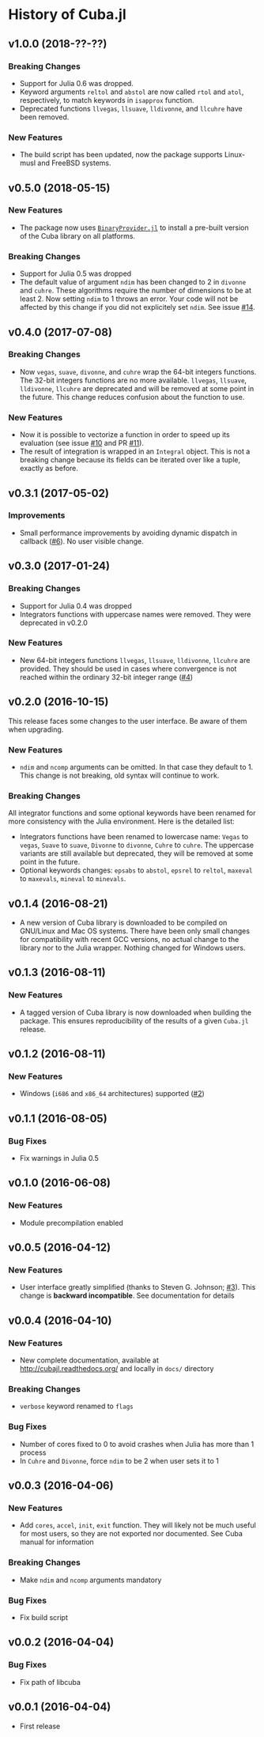 History of Cuba.jl
==================

v1.0.0 (2018-??-??)
-------------------

### Breaking Changes

* Support for Julia 0.6 was dropped.
* Keyword arguments `reltol` and `abstol` are now called `rtol` and `atol`,
  respectively, to match keywords in `isapprox` function.
* Deprecated functions `llvegas`, `llsuave`, `lldivonne`, and `llcuhre` have
  been removed.

### New Features

* The build script has been updated, now the package supports Linux-musl and
  FreeBSD systems.

v0.5.0 (2018-05-15)
-------------------

### New Features

* The package now
  uses
  [`BinaryProvider.jl`](https://github.com/JuliaPackaging/BinaryProvider.jl) to
  install a pre-built version of the Cuba library on all platforms.

### Breaking Changes

* Support for Julia 0.5 was dropped
* The default value of argument `ndim` has been changed to 2 in `divonne` and
  `cuhre`.  These algorithms require the number of dimensions to be at least 2.
  Now setting `ndim` to 1 throws an error.  Your code will not be affected by
  this change if you did not explicitely set `ndim`.  See
  issue [#14](https://github.com/giordano/Cuba.jl/issues/14).

v0.4.0 (2017-07-08)
-------------------

### Breaking Changes

* Now `vegas`, `suave`, `divonne`, and `cuhre` wrap the 64-bit integers
  functions.  The 32-bit integers functions are no more available.  `llvegas`,
  `llsuave`, `lldivonne`, `llcuhre` are deprecated and will be removed at some
  point in the future.  This change reduces confusion about the function to use.

### New Features

* Now it is possible to vectorize a function in order to speed up its evaluation
  (see issue [#10](https://github.com/giordano/Cuba.jl/issues/10) and
  PR [#11](https://github.com/giordano/Cuba.jl/pull/11)).
* The result of integration is wrapped in an `Integral` object.  This is not a
  breaking change because its fields can be iterated over like a tuple, exactly
  as before.

v0.3.1 (2017-05-02)
-------------------

### Improvements

* Small performance improvements by avoiding dynamic dispatch in callback
  ([#6](https://github.com/giordano/Cuba.jl/pull/6)).  No user visible change.

v0.3.0 (2017-01-24)
-------------------

### Breaking Changes

* Support for Julia 0.4 was dropped
* Integrators functions with uppercase names were removed.  They were deprecated
  in v0.2.0

### New Features

* New 64-bit integers functions `llvegas`, `llsuave`, `lldivonne`, `llcuhre` are
  provided.  They should be used in cases where convergence is not reached
  within the ordinary 32-bit integer
  range ([#4](https://github.com/giordano/Cuba.jl/issues/4))

v0.2.0 (2016-10-15)
-------------------

This release faces some changes to the user interface.  Be aware of them when
upgrading.

### New Features

* `ndim` and `ncomp` arguments can be omitted.  In that case they default to 1.
  This change is not breaking, old syntax will continue to work.

### Breaking Changes

All integrator functions and some optional keywords have been renamed for more
consistency with the Julia environment.  Here is the detailed list:

* Integrators functions have been renamed to lowercase name: `Vegas` to `vegas`,
  `Suave` to `suave`, `Divonne` to `divonne`, `Cuhre` to `cuhre`.  The uppercase
  variants are still available but deprecated, they will be removed at some
  point in the future.
* Optional keywords changes: `epsabs` to `abstol`, `epsrel` to `reltol`,
  `maxeval` to `maxevals`, `mineval` to `minevals`.

v0.1.4 (2016-08-21)
-------------------

* A new version of Cuba library is downloaded to be compiled on GNU/Linux and
  Mac OS systems.  There have been only small changes for compatibility with
  recent GCC versions, no actual change to the library nor to the Julia wrapper.
  Nothing changed for Windows users.

v0.1.3 (2016-08-11)
-------------------

### New Features

* A tagged version of Cuba library is now downloaded when building the package.
  This ensures reproducibility of the results of a given `Cuba.jl` release.

v0.1.2 (2016-08-11)
-------------------

### New Features

* Windows (`i686` and `x86_64` architectures) supported
  ([#2](https://github.com/giordano/Cuba.jl/issues/2))

v0.1.1 (2016-08-05)
-------------------

### Bug Fixes

* Fix warnings in Julia 0.5

v0.1.0 (2016-06-08)
-------------------

### New Features

* Module precompilation enabled

v0.0.5 (2016-04-12)
-------------------

### New Features

* User interface greatly simplified (thanks to Steven G. Johnson;
  [#3](https://github.com/giordano/Cuba.jl/issues/3)).  This change is
  **backward incompatible**.  See documentation for details

v0.0.4 (2016-04-10)
-------------------

### New Features

* New complete documentation, available at http://cubajl.readthedocs.org/ and
  locally in `docs/` directory

### Breaking Changes

* `verbose` keyword renamed to `flags`

### Bug Fixes

* Number of cores fixed to 0 to avoid crashes when Julia has more than 1 process
* In `Cuhre` and `Divonne`, force `ndim` to be 2 when user sets it to 1

v0.0.3 (2016-04-06)
-------------------

### New Features

* Add `cores`, `accel`, `init`, `exit` function.  They will likely not be much
  useful for most users, so they are not exported nor documented.  See Cuba
  manual for information

### Breaking Changes

* Make `ndim` and `ncomp` arguments mandatory

### Bug Fixes

* Fix build script

v0.0.2 (2016-04-04)
-------------------

### Bug Fixes

* Fix path of libcuba

v0.0.1 (2016-04-04)
-------------------

* First release
